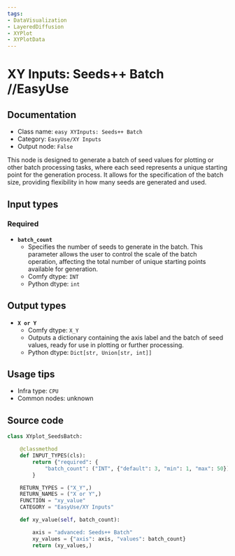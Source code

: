 ```yaml
---
tags:
- DataVisualization
- LayeredDiffusion
- XYPlot
- XYPlotData
---
```


# XY Inputs: Seeds++ Batch //EasyUse
## Documentation
- Class name: `easy XYInputs: Seeds++ Batch`
- Category: `EasyUse/XY Inputs`
- Output node: `False`

This node is designed to generate a batch of seed values for plotting or other batch processing tasks, where each seed represents a unique starting point for the generation process. It allows for the specification of the batch size, providing flexibility in how many seeds are generated and used.
## Input types
### Required
- **`batch_count`**
    - Specifies the number of seeds to generate in the batch. This parameter allows the user to control the scale of the batch operation, affecting the total number of unique starting points available for generation.
    - Comfy dtype: `INT`
    - Python dtype: `int`
## Output types
- **`X or Y`**
    - Comfy dtype: `X_Y`
    - Outputs a dictionary containing the axis label and the batch of seed values, ready for use in plotting or further processing.
    - Python dtype: `Dict[str, Union[str, int]]`
## Usage tips
- Infra type: `CPU`
- Common nodes: unknown


## Source code
```python
class XYplot_SeedsBatch:

    @classmethod
    def INPUT_TYPES(cls):
        return {"required": {
            "batch_count": ("INT", {"default": 3, "min": 1, "max": 50}), },
        }

    RETURN_TYPES = ("X_Y",)
    RETURN_NAMES = ("X or Y",)
    FUNCTION = "xy_value"
    CATEGORY = "EasyUse/XY Inputs"

    def xy_value(self, batch_count):

        axis = "advanced: Seeds++ Batch"
        xy_values = {"axis": axis, "values": batch_count}
        return (xy_values,)

```
